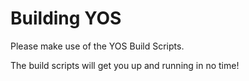 Building YOS
=====================

Please make use of the YOS Build Scripts.

The build scripts will get you up and running in no time!
